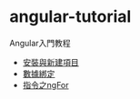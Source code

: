 # angular-tutorial
Angular入門教程

- [安裝與新建項目](01-安裝與新建項目.md)
- [數據綁定](02-數據綁定.md)
- [指令之ngFor](03-指令之ngFor.md)
